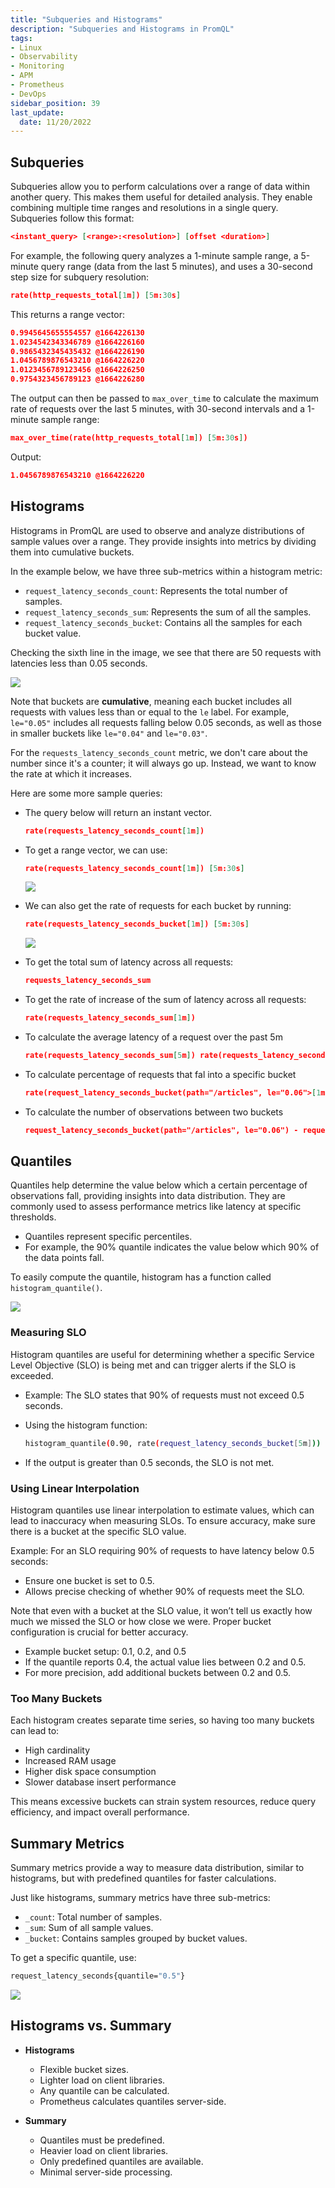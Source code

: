 ```yaml
---
title: "Subqueries and Histograms"
description: "Subqueries and Histograms in PromQL"
tags: 
- Linux
- Observability
- Monitoring 
- APM
- Prometheus
- DevOps
sidebar_position: 39
last_update:
  date: 11/20/2022
---
```



## Subqueries

Subqueries allow you to perform calculations over a range of data within another query. This makes them useful for detailed analysis. They enable combining multiple time ranges and resolutions in a single query. Subqueries follow this format:

```json
<instant_query> [<range>:<resolution>] [offset <duration>]
```

For example, the following query analyzes a 1-minute sample range, a 5-minute query range (data from the last 5 minutes), and uses a 30-second step size for subquery resolution:

```json
rate(http_requests_total[1m]) [5m:30s]
```

This returns a range vector:

```json
0.9945645655554557 @1664226130
1.0234542343346789 @1664226160
0.9865432345435432 @1664226190
1.0456789876543210 @1664226220
1.0123456789123456 @1664226250
0.9754323456789123 @1664226280
```

The output can then be passed to `max_over_time` to calculate the maximum rate of requests over the last 5 minutes, with 30-second intervals and a 1-minute sample range:

```json
max_over_time(rate(http_requests_total[1m]) [5m:30s])
```

Output: 

```json
1.0456789876543210 @1664226220
```


## Histograms 

Histograms in PromQL are used to observe and analyze distributions of sample values over a range. They provide insights into metrics by dividing them into cumulative buckets. 

In the example below, we have three sub-metrics within a histogram metric:

- `request_latency_seconds_count`: Represents the total number of samples.
- `request_latency_seconds_sum`: Represents the sum of all the samples.
- `request_latency_seconds_bucket`: Contains all the samples for each bucket value.

Checking the sixth line in the image, we see that there are 50 requests with latencies less than 0.05 seconds. 

![](/img/docs/12132024-Observability-Prometheus-histogram.png)

Note that buckets are **cumulative**, meaning each bucket includes all requests with values less than or equal to the `le` label. For example, `le="0.05"` includes all requests falling below 0.05 seconds, as well as those in smaller buckets like `le="0.04"` and `le="0.03"`.

For the `requests_latency_seconds_count` metric, we don't care about the number since it's a counter; it will always go up. Instead, we want to know the rate at which it increases. 

Here are some more sample queries:

- The query below will return an instant vector.

  ```json
  rate(requests_latency_seconds_count[1m]) 
  ```

- To get a range vector, we can use:

  ```json
  rate(requests_latency_seconds_count[1m]) [5m:30s]
  ```

  ![](/img/docs/12132024-Observability-Prometheus-histogram-2.png)


- We can also get the rate of requests for each bucket by running:

  ```json
  rate(requests_latency_seconds_bucket[1m]) [5m:30s]
  ```

  ![](/img/docs/12132024-Observability-Prometheus-histogram-3.png)


- To get the total sum of latency across all requests:

  ```json
  requests_latency_seconds_sum 
  ```

- To get the rate of increase of the sum of latency across all requests:

  ```json
  rate(requests_latency_seconds_sum[1m])
  ```

- To calculate the average latency of a request over the past 5m

  ```json
  rate(requests_latency_seconds_sum[5m]) rate(requests_latency_seconds_count[5m])
  ```

- To calculate percentage of requests that fal into a specific bucket

  ```json
  rate(request_latency_seconds_bucket(path="/articles", le="0.06">[1m]) / ignoring(le) rate(request_latency_seconds_countfpath="/articles")[1m])
  ```

- To calculate the number of observations between two buckets

  ```json
  request_latency_seconds_bucket(path="/articles", le="0.06") - request_latency_seconds_bucket(path="/articles", le="0.03")  
  ```

## Quantiles 

Quantiles help determine the value below which a certain percentage of observations fall, providing insights into data distribution. They are commonly used to assess performance metrics like latency at specific thresholds.  

- Quantiles represent specific percentiles.  
- For example, the 90% quantile indicates the value below which 90% of the data points fall.  

To easily compute the quantile, histogram has a function called `histogram_quantile()`. 

![](/img/docs/12132024-Observability-Prometheus-histogram-4.png)

### Measuring SLO

Histogram quantiles are useful for determining whether a specific Service Level Objective (SLO) is being met and can trigger alerts if the SLO is exceeded.

- Example: The SLO states that 90% of requests must not exceed 0.5 seconds.  
- Using the histogram function:  

  ```bash
  histogram_quantile(0.90, rate(request_latency_seconds_bucket[5m]))
  ```  

- If the output is greater than 0.5 seconds, the SLO is not met.  

### Using Linear Interpolation

Histogram quantiles use linear interpolation to estimate values, which can lead to inaccuracy when measuring SLOs. To ensure accuracy, make sure there is a bucket at the specific SLO value.  

Example: For an SLO requiring 90% of requests to have latency below 0.5 seconds:  

- Ensure one bucket is set to 0.5.  
- Allows precise checking of whether 90% of requests meet the SLO.  

Note that even with a bucket at the SLO value, it won’t tell us exactly how much we missed the SLO or how close we were. Proper bucket configuration is crucial for better accuracy.  

- Example bucket setup: 0.1, 0.2, and 0.5  
- If the quantile reports 0.4, the actual value lies between 0.2 and 0.5.  
- For more precision, add additional buckets between 0.2 and 0.5.  

### Too Many Buckets 

Each histogram creates separate time series, so having too many buckets can lead to:  

- High cardinality  
- Increased RAM usage  
- Higher disk space consumption  
- Slower database insert performance  

This means excessive buckets can strain system resources, reduce query efficiency, and impact overall performance. 


## Summary Metrics 

Summary metrics provide a way to measure data distribution, similar to histograms, but with predefined quantiles for faster calculations.  

Just like histograms, summary metrics have three sub-metrics:  

- `_count`: Total number of samples.  
- `_sum`: Sum of all sample values.  
- `_bucket`: Contains samples grouped by bucket values.  

To get a specific quantile, use:  


```bash
request_latency_seconds{quantile="0.5"} 
```

![](/img/docs/12132024-Observability-Prometheus-histogram-5.png)


## Histograms vs. Summary  

- **Histograms**  

  - Flexible bucket sizes.  
  - Lighter load on client libraries.  
  - Any quantile can be calculated.  
  - Prometheus calculates quantiles server-side.  

- **Summary**  

  - Quantiles must be predefined.  
  - Heavier load on client libraries.  
  - Only predefined quantiles are available.  
  - Minimal server-side processing.  